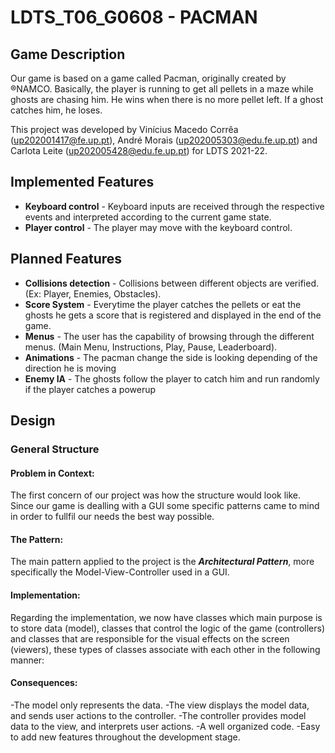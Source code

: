 # LDTS_T06_G0608 - PACMAN

## Game Description

Our game is based on a game called Pacman, originally created by ®NAMCO. Basically, the player is running to get all pellets in a maze while ghosts are chasing him. He wins when there is no more pellet left. If a ghost catches him, he loses.

This project was developed by Vinícius Macedo Corrêa (up202001417@fe.up.pt), André Morais (up202005303@edu.fe.up.pt) and Carlota Leite (up202005428@edu.fe.up.pt) for LDTS 2021-22.

## Implemented Features

- **Keyboard control** - Keyboard inputs are received through the respective events and interpreted according to the current game state.
- **Player control** - The player may move with the keyboard control.

## Planned Features

- **Collisions detection** - Collisions between different objects are verified. (Ex: Player, Enemies, Obstacles).
- **Score System** - Everytime the player catches the pellets or eat the ghosts he gets a score that is registered and displayed in the end of the game.
- **Menus** - The user has the capability of browsing through the different menus. (Main Menu, Instructions, Play, Pause, Leaderboard).
- **Animations** - The pacman change the side is looking depending of the direction he is moving
- **Enemy IA** - The ghosts follow the player to catch him and run randomly if the player catches a powerup

## Design

### General Structure
#### Problem in Context:
The first concern of our project was how the structure would look like. Since our game is dealling with a GUI some specific patterns came to mind in order to fullfil our needs the best way possible.

#### The Pattern:
The main pattern applied to the project is the **_Architectural Pattern_**, more specifically the Model-View-Controller used in a GUI.

#### Implementation:
Regarding the implementation, we now have classes which main purpose is to store data (model), classes that control the logic of the game (controllers) and classes that are responsible for the visual effects on the screen (viewers), these types of classes associate with each other in the following manner:

#### Consequences:
-The model only represents the data.
-The view displays the model data, and sends user actions to the controller.
-The controller provides model data to the view, and interprets user actions.
-A well organized code.
-Easy to add new features throughout the development stage.
